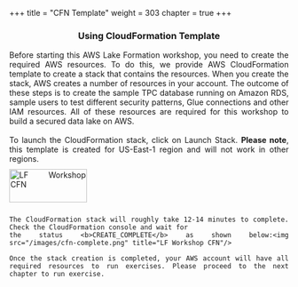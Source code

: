+++
title = "CFN Template"
weight = 303
chapter = true
+++

<center><h3>Using CloudFormation Template</h3></center>

<div style="text-align: justify">
    Before starting this AWS Lake Formation workshop, you need to create the required AWS resources. To do this, we
    provide AWS CloudFormation template to create a stack that contains the resources. When you create the stack, AWS
    creates a number of resources in your account. The outcome of these steps is to create the sample TPC database
    running on Amazon RDS, sample users to test different security patterns, Glue connections and other IAM resources.
    All of these resources are required for this workshop to build a secured data lake on AWS.<br/><br/>
    To launch the CloudFormation stack, click on Launch Stack. <b>Please note</b>, this template is created for
    US-East-1 region and will not work in other regions.<br/>
    <a href="https://console.aws.amazon.com/cloudformation/home?region=us-east-1#/stacks/new?stackName=Lake-Formation-WF&templateURL=https://aws-data-analytics-blog.s3.amazonaws.com/lake-formation-workshop/cfn/lf-workshop.template"
       target="_blank"><img src="/images/LaunchStack.png" title="LF Workshop CFN" width="140" height="60"
                            style="margin:10px 0px"/></a>

    The CloudFormation stack will roughly take 12-14 minutes to complete. Check the CloudFormation console and wait for
    the status <b>CREATE_COMPLETE</b> as shown below:<img src="/images/cfn-complete.png" title="LF Workshop CFN"/>

    Once the stack creation is completed, your AWS account will have all required resources to run exercises. Please proceed to the next chapter to run exercise.

</div>